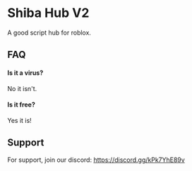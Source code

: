 
# Shiba  Hub V2
A good script hub for roblox.

## FAQ

#### Is it a virus?

No it isn't.

#### Is it free?

Yes it is!


## Support

For support, join our discord: https://discord.gg/kPk7YhE89v

